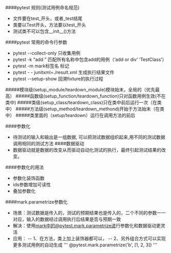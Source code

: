 ####pytest 规则(测试用例命名规范)
- 文件要在test_开头，或者_test结尾
- 类要以Test开头，方法要以test_开头
- 测试类不可以包含__init__()方法

####pytest 常用的命令行参数
- pytest --collect-only 只收集用例
- pytest -k “add ” 匹配所有名称中包含add的用例（‘add or div’ ‘TestClass’）
- pytest -m mark标签名 标记
- pytest - - junitxml=./result.xml 生成执行结果文件
- pytest --setup-show 回溯fixture的执行过程


#####模块级(setup_module/teardown_module)模块始末，全局的（优先最高）
#####函数级(setup_function/teardown_function)只对函数用例生效(不在类中)
#####类级(setup_class/teardown_class)只在类中前后运行一次（在类中）
#####方法级(setup_method/teardown_methond)开始于方法始末（在类中）
#####类里面的（setup/teardown）运行在调用方法的前后

####参数化
- 待测试的输入和输出是一组数据, 可以把测试数据组织起来,用不同的测试数据调用相同的测试方法
####数据驱动
- 数据驱动就是数据的改变从而驱动自动化测试的执行，最终引起测试结果的改变。

####参数化的用法
- 参数化装饰函数
- ids参数增加可读性
- 叠加参数化

####mark.parametrize参数化
- 场景：测试数据是传⼊的，测试的预期结果也是传⼊的，⼆个不同的参数⼀⼀对应，输⼊的数据经过调⽤执⾏后结果是否与预期⼀致
- 解决：使⽤mark中的@pytest.mark.parametrize进⾏参数化和数据驱动更灵活
- 应用：
-- 1、在方法，类上加上装饰器都可以，
-- 2、另外组合方式可以实现更多测试用例的自动生成
'''
@pytest.mark.parametrize('b', [1, 2, 3])
'''


